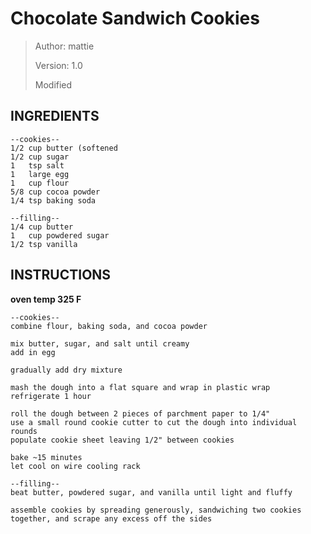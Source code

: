 # Chocolate Sandwich Cookies 
> Author: mattie
> 
> Version: 1.0
>
> Modified


## INGREDIENTS
```
--cookies--
1/2 cup butter (softened
1/2 cup sugar
1   tsp salt
1   large egg
1   cup flour
5/8 cup cocoa powder
1/4 tsp baking soda

--filling--
1/4 cup butter
1   cup powdered sugar
1/2 tsp vanilla
```


## INSTRUCTIONS

**oven temp 325 F**

```
--cookies--
combine flour, baking soda, and cocoa powder

mix butter, sugar, and salt until creamy
add in egg

gradually add dry mixture

mash the dough into a flat square and wrap in plastic wrap
refrigerate 1 hour

roll the dough between 2 pieces of parchment paper to 1/4"
use a small round cookie cutter to cut the dough into individual rounds
populate cookie sheet leaving 1/2" between cookies

bake ~15 minutes
let cool on wire cooling rack

--filling--
beat butter, powdered sugar, and vanilla until light and fluffy

assemble cookies by spreading generously, sandwiching two cookies together, and scrape any excess off the sides

```
